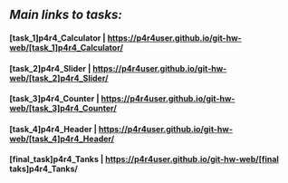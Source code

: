 ## _Main links to tasks:_
####  **[task_1]p4r4_Calculator** | https://p4r4user.github.io/git-hw-web/[task_1]p4r4_Calculator/
####  **[task_2]p4r4_Slider** | https://p4r4user.github.io/git-hw-web/[task_2]p4r4_Slider/
####  **[task_3]p4r4_Counter** | https://p4r4user.github.io/git-hw-web/[task_3]p4r4_Counter/
####  **[task_4]p4r4_Header** | https://p4r4user.github.io/git-hw-web/[task_4]p4r4_Header/
####  **[final_task]p4r4_Tanks** | https://p4r4user.github.io/git-hw-web/[final taks]p4r4_Tanks/
